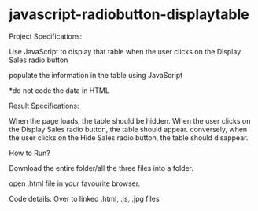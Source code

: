 # javascript-radiobutton-displaytable

Project Specifications:

Use JavaScript to display that table when the user clicks on the Display Sales radio button

populate the information in the table using JavaScript

*do not code the data in HTML

Result Specifications:

When the page loads, the table should be hidden. 
When the user clicks on the Display Sales radio button, the table should appear. 
conversely, when the user clicks on the Hide Sales radio button, the table should disappear.

How to Run?

Download the entire folder/all the three files into a folder.

open .html file in your favourite browser.

Code details:
Over to linked .html, .js, .jpg files
